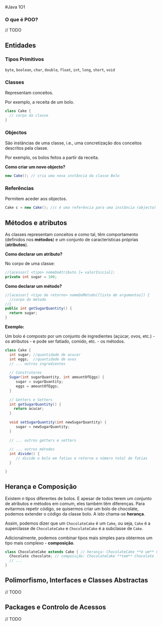 #Java 1O1

### O que é POO?

// TODO

## Entidades

### Tipos Primitivos

`byte`, `boolean`, `char`, `double`, `float`,  `int`,  `long`, `short`, `void` 

### Classes

Representam conceitos. 

Por exemplo, a receita de um bolo.

```java
class Cake {
  // corpo da classe
}
```

### Objectos

São instâncias de uma classe, i.e., uma concretização dos conceitos descritos pela classe.

Por exemplo, os bolos feitos a partir da receita.

**Como criar um novo objecto?**

```java
new Cake(); // cria uma nova instância da classe Bolo
```

### Referências

Permitem aceder aos objectos.

```java
Cake c = new Cake(); //c é uma referência para uma instância (objecto) da classe Cake
```

## Métodos e atributos

As classes representam conceitos e como tal, têm comportamento (definidos nos **métodos**) e um conjunto de características próprias (**atributos**).

**Como declarar um atributo?**

No corpo de uma classe:

```java
//[acessor] <tipo> nomeDoAtributo [= valorInicial];
private int sugar = 100;
```

**Como declarar um método?**

```java
//[acessor] <tipo de retorno> nomeDoMétodo([lista de argumentos]) {
  //corpo do método
//}
public int getSugarQuantity() {
  return sugar;
}
```

**Exemplo:**

Um bolo é composto por um conjunto de ingredientes (açúcar, ovos, etc.) - os atributos - e pode ser fatiado, comido, etc. - os métodos.

```java
class Cake {
  int sugar; //quantidade de acucar
  int eggs;  //quantidade de ovos
  // ... outros ingredientes
  
  // Construtores
  Sugar(int sugarQuantity, int amountOfEggs) {
     sugar = sugarQuantity;
     eggs = amountOfEggs;
  }
  
  // Getters e Setters
  int getSugarQuantity() {
    return acucar;
  }
  
  void setSugarQuantity(int newSugarQuantity) {
     sugar = newSugarQuantity;
  }
  
  // ... outros getters e setters
  
  // ... outros métodos
  int divide() {
     // divide o bolo em fatias e retorna o número total de fatias
  }

}
```

## Herança e Composição

Existem *n* tipos diferentes de bolos. E apesar de todos terem um conjunto de atributos e métodos em comum, eles também têm diferenças. Para evitarmos repetir código, se quisermos criar um bolo de chocolate, podemos extender o código da classe bolo. A isto chama-se **herança**.

Assim, podemos dizer que um `ChocolateCake` é um `Cake`, ou seja, `Cake` é a superclasse de `ChocolateCake` e `ChocolateCake` é a subclasse de `Cake`.

Adicionalmente, podemos combinar tipos mais simples para obtermos um tipo mais complexo - **composição**.

```java
class ChocolateCake extends Cake { // herança: ChocolateCake **é um** Cake
  Chocolate chocolate; // composição: ChocolateCake **tem** Chocolate 
  // ...
}
```

## Polimorfismo, Interfaces e Classes Abstractas

// TODO

## Packages e Controlo de Acessos

// TODO
